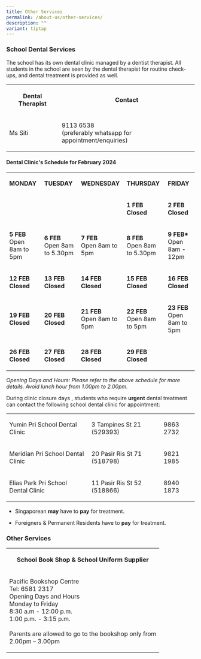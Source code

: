 ```yaml
---
title: Other Services
permalink: /about-us/other-services/
description: ""
variant: tiptap
---
```

<h3>School Dental Services</h3>
<p>The school has its own dental clinic managed by a dentist therapist. All
students in the school are seen by the dental therapist for routine check-ups,
and dental treatment is provided as well.</p>
<table>
<tbody>
<tr>
<th rowspan="1" colspan="1">
<p>Dental Therapist</p>
</th>
<th rowspan="1" colspan="1">
<p>Contact</p>
</th>
</tr>
<tr>
<td rowspan="1" colspan="1">
<p>Ms Siti</p>
</td>
<td rowspan="1" colspan="1">
<p>9113 6538
<br>(preferably whatsapp for appointment/enquiries)</p>
</td>
</tr>
</tbody>
</table>
<h4>Dental Clinic's Schedule for February 2024</h4>
<table>
<tbody>
<tr>
<td rowspan="1" colspan="1">
<p><strong>MONDAY</strong>
</p>
</td>
<td rowspan="1" colspan="1">
<p><strong>TUESDAY</strong>
</p>
</td>
<td rowspan="1" colspan="1">
<p><strong>WEDNESDAY</strong>
</p>
</td>
<td rowspan="1" colspan="1">
<p><strong>THURSDAY</strong>
</p>
</td>
<td rowspan="1" colspan="1">
<p><strong>FRIDAY</strong>
</p>
</td>
</tr>
<tr>
<td rowspan="1" colspan="1">
<p><strong>&nbsp;</strong>
</p>
</td>
<td rowspan="1" colspan="1">
<p></p>
</td>
<td rowspan="1" colspan="1">
<p><strong>&nbsp;</strong>
</p>
</td>
<td rowspan="1" colspan="1">
<p><strong>1 FEB</strong> 
<br><strong>Closed</strong>
</p>
</td>
<td rowspan="1" colspan="1">
<p><strong>2 FEB </strong>
<br><strong>Closed</strong>
</p>
</td>
</tr>
<tr>
<td rowspan="1" colspan="1">
<p><strong>5 FEB</strong> 
<br>Open 8am to 5pm</p>
</td>
<td rowspan="1" colspan="1">
<p><strong>6 FEB</strong> 
<br>Open 8am to 5.30pm</p>
</td>
<td rowspan="1" colspan="1">
<p><strong>7 FEB</strong> 
<br>Open 8am to 5pm</p>
</td>
<td rowspan="1" colspan="1">
<p><strong>8 FEB<br></strong>Open 8am to 5.30pm</p>
</td>
<td rowspan="1" colspan="1">
<p><strong>9 FEB*<br></strong>Open 8am - 12pm</p>
</td>
</tr>
<tr>
<td rowspan="1" colspan="1">
<p><strong>12 FEB</strong> 
<br><strong>Closed</strong>
</p>
</td>
<td rowspan="1" colspan="1">
<p><strong>13 FEB</strong> 
<br><strong>Closed</strong>
</p>
</td>
<td rowspan="1" colspan="1">
<p><strong>14 FEB</strong> 
<br><strong>Closed</strong>
</p>
</td>
<td rowspan="1" colspan="1">
<p><strong>15 FEB</strong> 
<br><strong>Closed</strong>
</p>
</td>
<td rowspan="1" colspan="1">
<p><strong>16 FEB</strong> 
<br><strong>Closed</strong>
</p>
</td>
</tr>
<tr>
<td rowspan="1" colspan="1">
<p><strong>19 FEB</strong> 
<br><strong>Closed</strong>
</p>
</td>
<td rowspan="1" colspan="1">
<p><strong>20 FEB</strong> 
<br><strong>Closed</strong>
</p>
</td>
<td rowspan="1" colspan="1">
<p><strong>21 FEB</strong> 
<br>Open 8am to 5pm</p>
</td>
<td rowspan="1" colspan="1">
<p><strong>22 FEB</strong> 
<br>Open 8am to 5pm</p>
</td>
<td rowspan="1" colspan="1">
<p><strong>23 FEB</strong> 
<br>Open 8am to 5pm</p>
</td>
</tr>
<tr>
<td rowspan="1" colspan="1">
<p><strong>26 FEB</strong> 
<br><strong>Closed</strong>
</p>
</td>
<td rowspan="1" colspan="1">
<p><strong>27 FEB</strong> 
<br><strong>Closed</strong>
</p>
</td>
<td rowspan="1" colspan="1">
<p><strong>28 FEB</strong> 
<br><strong>Closed</strong>
</p>
</td>
<td rowspan="1" colspan="1">
<p><strong>29 FEB</strong> 
<br><strong>Closed</strong>
</p>
</td>
<td rowspan="1" colspan="1">
<p><strong>&nbsp;</strong>
</p>
</td>
</tr>
</tbody>
</table>
<p><em>Opening Days and Hours: Please refer to the above schedule for more details. Avoid lunch hour from 1.00pm to 2.00pm.</em>
</p>
<p>During clinic closure days , students who require&nbsp;<strong>urgent</strong>&nbsp;dental
treatment can contact the following school dental clinic for appointment:</p>
<table>
<tbody>
<tr>
<td rowspan="1" colspan="1">
<p>Yumin Pri School Dental Clinic</p>
</td>
<td rowspan="1" colspan="1">
<p>3 Tampines St 21 (529393)</p>
</td>
<td rowspan="1" colspan="1">
<p>9863 2732</p>
</td>
</tr>
<tr>
<td rowspan="1" colspan="1">
<p>Meridian Pri School Dental Clinic</p>
</td>
<td rowspan="1" colspan="1">
<p>20 Pasir Ris St 71 (518798)</p>
</td>
<td rowspan="1" colspan="1">
<p>9821 1985</p>
</td>
</tr>
<tr>
<td rowspan="1" colspan="1">
<p>Elias Park Pri School Dental Clinic</p>
</td>
<td rowspan="1" colspan="1">
<p>11 Pasir Ris St 52 (518866)</p>
</td>
<td rowspan="1" colspan="1">
<p>8940 1873</p>
</td>
</tr>
</tbody>
</table>
<ul data-tight="true" class="tight">
<li>
<p>Singaporean <strong>may</strong> have to <strong>pay</strong> for treatment.</p>
</li>
<li>
<p>Foreigners &amp; Permanent Residents have to <strong>pay</strong> for treatment.</p>
</li>
</ul>
<h3>Other Services</h3>
<table>
<tbody>
<tr>
<th rowspan="1" colspan="1">
<p>School Book Shop &amp; School Uniform Supplier</p>
</th>
</tr>
<tr>
<td rowspan="1" colspan="1">
<p>Pacific Bookshop Centre
<br>Tel: 6581 2317
<br>Opening Days and Hours
<br>Monday to Friday
<br>8:30 a.m - 12:00 p.m.
<br>1:00 p.m. - 3:15 p.m.
<br>
<br>Parents are allowed to go to the bookshop only from
<br>2.00pm – 3.00pm</p>
</td>
</tr>
</tbody>
</table>
<p></p>